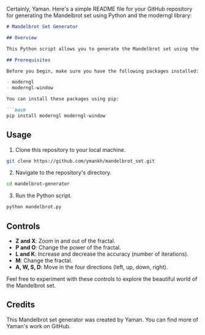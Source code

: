 Certainly, Yaman. Here's a simple README file for your GitHub repository for generating the Mandelbrot set using Python and the moderngl library:

```markdown
# Mandelbrot Set Generator

## Overview

This Python script allows you to generate the Mandelbrot set using the moderngl library. You can explore different aspects of the Mandelbrot set by adjusting various parameters.

## Prerequisites

Before you begin, make sure you have the following packages installed:

- moderngl
- moderngl-window

You can install these packages using pip:

```bash
pip install moderngl moderngl-window
```

## Usage

1. Clone this repository to your local machine.

```bash
git clone https://github.com/ymankh/mandelbrot_set.git
```

2. Navigate to the repository's directory.

```bash
cd mandelbrot-generator
```

3. Run the Python script.

```bash
python mandelbrot.py
```

## Controls

- **Z and X**: Zoom in and out of the fractal.
- **P and O**: Change the power of the fractal.
- **L and K**: Increase and decrease the accuracy (number of iterations).
- **M**: Change the fractal.
- **A, W, S, D**: Move in the four directions (left, up, down, right).

Feel free to experiment with these controls to explore the beautiful world of the Mandelbrot set.

## Credits

This Mandelbrot set generator was created by Yaman. You can find more of Yaman's work on GitHub.
